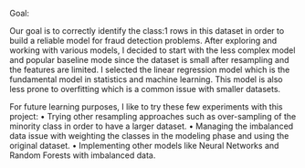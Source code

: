 Goal:

Our goal is to correctly identify the class:1 rows in this dataset in order to build a reliable model for fraud detection problems. After exploring and working with various models, I decided to start with the less complex model and popular baseline mode since the dataset is small after resampling and the features are limited. I selected the linear regression model which is the fundamental model in statistics and machine learning. This model is also less prone to overfitting which is a common issue with smaller datasets.


For future learning purposes, I like to try these few experiments with this project:
• Trying other resampling approaches such as over-sampling of the minority class in order to have a larger dataset.
• Managing the imbalanced data issue with weighting the classes in the modeling phase and using the original dataset.
• Implementing other models like Neural Networks and Random Forests with imbalanced data.
